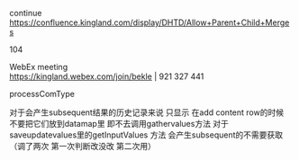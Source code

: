 
continue https://confluence.kingland.com/display/DHTD/Allow+Parent+Child+Merges

104

WebEx meeting   
https://kingland.webex.com/join/bekle   |  921 327 441     


processComType

对于会产生subsequent结果的历史记录来说 只显示 
在add content row的时候 不要把它们放到datamap里 即不去调用gathervalues方法 
对于saveupdatevalues里的getInputValues 方法 会产生subsequent的不需要获取  （调了两次 第一次判断改没改  第二次用）
